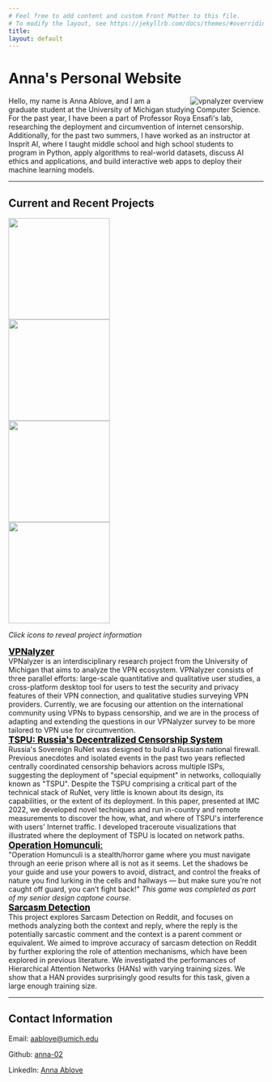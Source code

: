 ```yaml
---
# Feel free to add content and custom Front Matter to this file.
# To modify the layout, see https://jekyllrb.com/docs/themes/#overriding-theme-defaults
title: 
layout: default
---
```


<div class="container pt-5 pb-2">
	<div class="row justify-content-md-center">

  <div class="text-center col-12 col-md-7 mb-lg-1 pt-4">
    <h1>Anna's Personal Website</h1>
</div>

</div>
	<div class="row py-1 justify-content-between">
    <div class="text-justify col-12 order-1 order-md-1">
      <div class="mb-1"> 
      </div>
        <div class="col-12 mb-lg-1 pt-4 text-center col align-self-center">
        <img alt="vpnalyzer overview" id="right" style=" width: auto; height: auto; max-width:40%; float: right; padding-left: 1cm;" src="{{ site.url }}/assets/img/anna_pic.jpeg" />
        </div>
      <p class="large">Hello, my name is Anna Ablove, and I am a graduate student at the University of Michigan studying Computer Science. For the past year, I have been a part of Professor Roya Ensafi's lab, researching the deployment and circumvention of internet censorship. Additionally, for the past two summers, I have worked as an instructor at Insprit AI, where I taught middle school and high school students to program in Python, apply algorithms to real-world datasets, discuss AI ethics and applications, and build interactive web apps to deploy their machine learning models. </p>
      <!-- <p class="large">During undergrad, I did a project through a Google funded computer science research program studying story convergence in news reporting. I used web scrapers to build a dataset of articles, and then applied Natural Language Processing concepts, like Named Entity Recognition, to summarize and classify them. Also, for a final project in a Natural Language Processing course, I implemented a recently proposed neural network architecture, Hierarchal Attention Networks to build a sarcasm detection classifier. As part of my coursework this year, I am looking forward to deepening my understanding of the underlying mathematics and theory behind topics I explored during undergrad, such as machine learning and cryptography, as well as my functional knowledge of network security and associated method and technologies. </p> -->
      </div>  

</div>
</div>

<div class="container">
<div class="row py-1 justify-content-between">
      <hr>
<div class="row text-center">
	<h2>Current and Recent Projects</h2>
</div>
	<div class="row flex">
      <div class="col-md-6">
        <div class="row" id="grid">
            <div class="col-md-6"><img src="{{ site.url }}/assets/img/logo-icon.png" class="img-thumbnail img-responsive" style="width: 200px; height: 200 px; object-fit: fill; aspect-ratio: 1;"></div> 
            <div class="col-md-6"><img src="{{ site.url }}/assets/img/big_tracegraph.png" class="img-thumbnail img-responsive" style="width: 200px; height: 200 px; object-fit: fill; aspect-ratio: 1;"></div>  
            <div class="col-md-6"><img src="{{ site.url }}/assets/img/hands.png" class="img-thumbnail img-responsive" style="width: 200px; height: 200 px; object-fit: fill; aspect-ratio: 1;"></div>  
            <div class="col-md-6"><img src="{{ site.url }}/assets/img/sarcasm.png" class="img-thumbnail img-responsive" style="width: 200px; height: 200 px; object-fit: fill; aspect-ratio: 1;"></div> 
        </div>
          <!-- <div class="row" id="grid"> -->
        <!-- </div> -->
      </div>
      <div class="col-md-6 flex" id="descriptions">
        <p><i>Click icons to reveal project information</i></p>
      	<div class="panel panel-default flex-col">
         <div class="panel-heading mb-3"><a href="https://vpnalyzer.org/" style="color: black; font-size: 1.25em;"><b>VPNalyzer</b></a></div>
         <div class="panel-body flex-grow">VPNalyzer is an interdisciplinary research project from the University of Michigan that aims to analyze the VPN ecosystem. VPNalyzer consists of three parallel efforts: large-scale quantitative and qualitative user studies, a cross-platform desktop tool for users to test the security and privacy features of their VPN connection, and qualitative studies surveying VPN providers. Currently, we are focusing our attention on the international community using VPNs to bypass censorship, and we are in the process of adapting and extending the questions in our VPNalyzer survey to be more tailored to VPN use for circumvention.</div>
        </div>
        <div class="panel panel-default">
         <div class="panel-heading mb-3"><a href="https://dl.acm.org/doi/abs/10.1145/3517745.3561461" style="color: black; font-size: 1.25em;"><b>TSPU: Russia's Decentralized Censorship System</b></a></div>
         <div class="panel-body">Russia's Sovereign RuNet was designed to build a Russian national firewall. Previous anecdotes and isolated events in the past two years reflected centrally coordinated censorship behaviors across multiple ISPs, suggesting the deployment of "special equipment" in networks, colloquially known as "TSPU". Despite the TSPU comprising a critical part of the technical stack of RuNet, very little is known about its design, its capabilities, or the extent of its deployment. In this paper, presented at IMC 2022, we developed novel techniques and run in-country and remote measurements to discover the how, what, and where of TSPU's interference with users' Internet traffic. I developed traceroute visualizations that illustrated where the deployment of TSPU is located on network paths.</div>
        </div>
        <div class="panel panel-default">
         <div class="panel-heading mb-3"> <a href="https://hiyori-02.itch.io/operation-homunculi" style="color: black; font-size: 1.25em;"><b>Operation Homunculi</b>:</a> </div>
         <div class="panel-body">"Operation Homunculi is a stealth/horror game where you must navigate through an eerie prison where all is not as it seems. Let the shadows be your guide and use your powers to avoid, distract, and control the freaks of nature you find lurking in the cells and hallways — but make sure you’re not caught off guard, you can’t fight back!" <i>This game was completed as part of my senior design captone course</i>.</div>
        </div>
        <div class="panel panel-default">
         <div class="panel-heading mb-3"><a href="https://github.com/anna-02/487final" style="color: black; font-size: 1.25em;"><b>Sarcasm Detection</b></a></div>
         <div class="panel-body">This project explores Sarcasm Detection on Reddit, and focuses on methods analyzing both the context and reply, where the reply is the potentially sarcastic comment and the context is a parent comment or equivalent. We aimed to improve accuracy of sarcasm detection on Reddit by further exploring the role of attention mechanisms, which have been explored in previous literature. We investigated the performances of Hierarchical Attention Networks (HANs) with varying training sizes. We show that a HAN provides surprisingly good results for this task, given a large enough training size. </div>
        </div>
      </div>
	</div>
  </div>
</div>

<div class="container">
  <hr>
	<div class="row justify-content-md-center">
<div class="text-center col-12 col-md-7 mb-lg-1 pt-4">
	<h2 id="alpha">Contact Information</h2>
</div>
</div>
	<div class="row py-1 justify-content-between">
    <div class="text-justify col-12 col-md-8 order-1 order-md-1">
      <div class="mb-1"> 
      </div>
	<p class="large">Email: <a href="mailto:aablove@umich.edu">aablove@umich.edu</a></p>
    <p class="large">Github: <a href="https://github.com/anna-02">anna-02</a></p>
    <p class="large">LinkedIn: <a href="https://www.linkedin.com/in/anna-ablove-046941196/">Anna Ablove</a></p>
    </div>
    <!-- <div class="col-12 col-md-4 order-2 order-md-2">
      <div class="mt-5 mt-md-0"><img alt="vpnalyzer tool" style=" width: 80%; height: 60%; object-fit: cover" src="{{ site.url }}/assets/img/vpnalyzer-tool-splash.png" /></div>
      </div> -->
    </div>
</div>